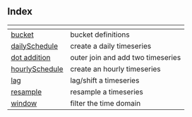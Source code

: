 ## Index

| <!-- -->                                                                       | <!-- -->                          |
|--------------------------------------------------------------------------------|-----------------------------------|
| [bucket](../energy_concepts/buckets.md)                                        | bucket definitions                |
| [dailySchedule](../variables/ts_operations/operations.md#create_a_timeseries)  | create a daily timeseries         |
| [dot addition](../variables/ts_operations/arithmetic.md#basic_operations)      | outer join and add two timeseries |
| [hourlySchedule](../variables/ts_operations/operations.md#create_a_timeseries) | create an hourly timeseries       |
| [lag](../variables/ts_operations/operations.md#lag)                            | lag/shift a timeseries            |
| [resample](../variables/ts_operations/operations.md#resample)                  | resample a timeseries             |
| [window](../variables/ts_operations/filtering.md)                              | filter the time domain            |
